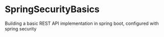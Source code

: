 # SpringSecurityBasics
Building a basic REST API implementation in spring boot, configured with spring security
